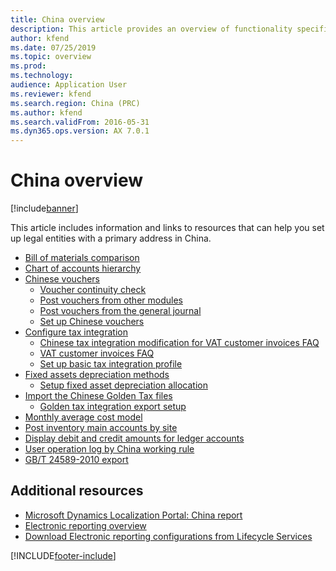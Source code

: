 ```yaml
---
title: China overview
description: This article provides an overview of functionality specific to China.
author: kfend
ms.date: 07/25/2019
ms.topic: overview
ms.prod: 
ms.technology: 
audience: Application User
ms.reviewer: kfend
ms.search.region: China (PRC)
ms.author: kfend
ms.search.validFrom: 2016-05-31
ms.dyn365.ops.version: AX 7.0.1
---
```


# China overview

[!include[banner](../includes/banner.md)]

This article includes information and links to resources that can help you set up legal entities with a primary address in China.

-   [Bill of materials comparison](apac-chn-bom-comparison.md)
-   [Chart of accounts hierarchy](tasks/china-hierarchy-chart-accounts.md) 
-   [Chinese vouchers](apac-chn-vouchers.md)
    -   [Voucher continuity check](tasks/chinese-voucher-continuity-check.md)
    -   [Post vouchers from other modules](tasks/post-vouchers-other-modules-like-sales-invoices.md)
    -   [Post vouchers from the general journal](tasks/post-vouchers-general-journal.md)
    -   [Set up Chinese vouchers](tasks/set-up-chinese-vouchers.md)
-   [Configure tax integration](apac-chn-tax-integration.md)
    -   [Chinese tax integration modification for VAT customer invoices FAQ](apac-chn-tax-integration-vat-customer-invoices.md)
    -   [VAT customer invoices FAQ](apac-chn-tax-integration-vat-customer-invoices.md)
    -   [Set up basic tax integration profile](tasks/set-up-basic-tax-integration-profile-china.md)
-   [Fixed assets depreciation methods ](apac-chn-depreciation-methods-fixed-assets.md)
    -   [Setup fixed asset depreciation allocation ](tasks/fixed-asset-depreciation-allocation.md)
-   [Import the Chinese Golden Tax files](apac-chn-import-golden-tax-data-entity.md)
    -   [Golden tax integration export setup](tasks/golden-tax-integration-export-setup.md)
-   [Monthly average cost model](apac-chn-monthly-average-cost-model.md)
-   [Post inventory main accounts by site](apac-chn-post-inventory-main-accounts-by-site.md)
-   [Display debit and credit amounts for ledger accounts](apac-chn-negative-debits-credits.md)
-   [User operation log by China working rule](tasks/user-operation-log-china-working-rule.md)
-   [GB/T 24589-2010 export](apac-chn-gbt-24589-2010.md)

## Additional resources
- [Microsoft Dynamics Localization Portal: China report](https://mbs.microsoft.com/files/customer/AX/Support/supportnews/China.html)
- [Electronic reporting overview](../../fin-ops-core/dev-itpro/analytics/general-electronic-reporting.md)
- [Download Electronic reporting configurations from Lifecycle Services](../../fin-ops-core/dev-itpro/analytics/download-electronic-reporting-configuration-lcs.md)


[!INCLUDE[footer-include](../../includes/footer-banner.md)]
